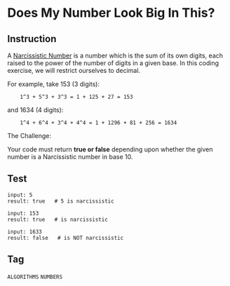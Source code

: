 # Does My Number Look Big In This?



## Instruction

A [Narcissistic Number](https://en.wikipedia.org/wiki/Narcissistic_number) is a number which is the sum of its own digits, each raised to the power of the number of digits in a given base. In this coding exercise, we will restrict ourselves to decimal.

For example, take 153 (3 digits):

```
    1^3 + 5^3 + 3^3 = 1 + 125 + 27 = 153
```

and 1634 (4 digits):

```
    1^4 + 6^4 + 3^4 + 4^4 = 1 + 1296 + 81 + 256 = 1634
```

The Challenge:

Your code must return **true or false** depending upon whether the given number is a Narcissistic number in base 10.



## Test

```
input: 5
result: true   # 5 is narcissistic
```



```
input: 153
result: true   # is narcissistic
```

```
input: 1633
result: false   # is NOT narcissistic
```



## Tag

``ALGORITHMS``    ``NUMBERS``

